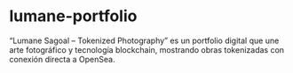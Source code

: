 # lumane-portfolio
“Lumane Sagoal – Tokenized Photography” es un portfolio digital que une arte fotográfico y tecnología blockchain, mostrando obras tokenizadas con conexión directa a OpenSea.
